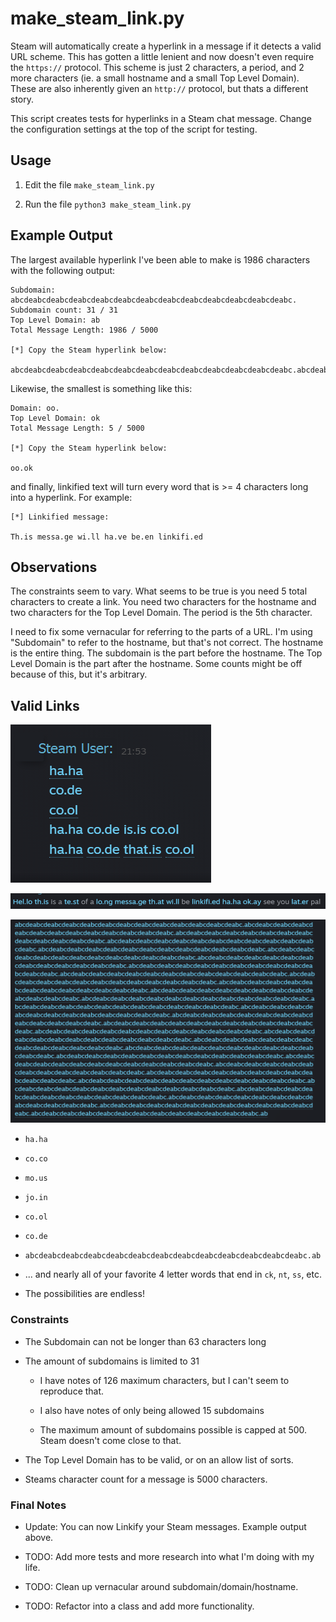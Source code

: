 # make_steam_link.py

Steam will automatically create a hyperlink in a message if it detects a valid URL scheme. This has gotten a little lenient and now doesn't even require the `https://` protocol. This scheme is just 2 characters, a period, and 2 more characters (ie. a small hostname and a small Top Level Domain). These are also inherently given an `http://` protocol, but thats a different story.

This script creates tests for hyperlinks in a Steam chat message. Change the configuration settings at the top of the script for testing.

## Usage

1. Edit the file `make_steam_link.py`

1. Run the file `python3 make_steam_link.py`

## Example Output
The largest available hyperlink I've been able to make is 1986 characters with the following output:

```shell
Subdomain: abcdeabcdeabcdeabcdeabcdeabcdeabcdeabcdeabcdeabcdeabcdeabcdeabc.
Subdomain count: 31 / 31
Top Level Domain: ab
Total Message Length: 1986 / 5000

[*] Copy the Steam hyperlink below:

abcdeabcdeabcdeabcdeabcdeabcdeabcdeabcdeabcdeabcdeabcdeabcdeabc.abcdeabcdeabcdeabcdeabcdeabcdeabcdeabcdeabcdeabcdeabcdeabcdeabc.abcdeabcdeabcdeabcdeabcdeabcdeabcdeabcdeabcdeabcdeabcdeabcdeabc.abcdeabcdeabcdeabcdeabcdeabcdeabcdeabcdeabcdeabcdeabcdeabcdeabc.abcdeabcdeabcdeabcdeabcdeabcdeabcdeabcdeabcdeabcdeabcdeabcdeabc.abcdeabcdeabcdeabcdeabcdeabcdeabcdeabcdeabcdeabcdeabcdeabcdeabc.abcdeabcdeabcdeabcdeabcdeabcdeabcdeabcdeabcdeabcdeabcdeabcdeabc.abcdeabcdeabcdeabcdeabcdeabcdeabcdeabcdeabcdeabcdeabcdeabcdeabc.abcdeabcdeabcdeabcdeabcdeabcdeabcdeabcdeabcdeabcdeabcdeabcdeabc.abcdeabcdeabcdeabcdeabcdeabcdeabcdeabcdeabcdeabcdeabcdeabcdeabc.abcdeabcdeabcdeabcdeabcdeabcdeabcdeabcdeabcdeabcdeabcdeabcdeabc.abcdeabcdeabcdeabcdeabcdeabcdeabcdeabcdeabcdeabcdeabcdeabcdeabc.abcdeabcdeabcdeabcdeabcdeabcdeabcdeabcdeabcdeabcdeabcdeabcdeabc.abcdeabcdeabcdeabcdeabcdeabcdeabcdeabcdeabcdeabcdeabcdeabcdeabc.abcdeabcdeabcdeabcdeabcdeabcdeabcdeabcdeabcdeabcdeabcdeabcdeabc.abcdeabcdeabcdeabcdeabcdeabcdeabcdeabcdeabcdeabcdeabcdeabcdeabc.abcdeabcdeabcdeabcdeabcdeabcdeabcdeabcdeabcdeabcdeabcdeabcdeabc.abcdeabcdeabcdeabcdeabcdeabcdeabcdeabcdeabcdeabcdeabcdeabcdeabc.abcdeabcdeabcdeabcdeabcdeabcdeabcdeabcdeabcdeabcdeabcdeabcdeabc.abcdeabcdeabcdeabcdeabcdeabcdeabcdeabcdeabcdeabcdeabcdeabcdeabc.abcdeabcdeabcdeabcdeabcdeabcdeabcdeabcdeabcdeabcdeabcdeabcdeabc.abcdeabcdeabcdeabcdeabcdeabcdeabcdeabcdeabcdeabcdeabcdeabcdeabc.abcdeabcdeabcdeabcdeabcdeabcdeabcdeabcdeabcdeabcdeabcdeabcdeabc.abcdeabcdeabcdeabcdeabcdeabcdeabcdeabcdeabcdeabcdeabcdeabcdeabc.abcdeabcdeabcdeabcdeabcdeabcdeabcdeabcdeabcdeabcdeabcdeabcdeabc.abcdeabcdeabcdeabcdeabcdeabcdeabcdeabcdeabcdeabcdeabcdeabcdeabc.abcdeabcdeabcdeabcdeabcdeabcdeabcdeabcdeabcdeabcdeabcdeabcdeabc.abcdeabcdeabcdeabcdeabcdeabcdeabcdeabcdeabcdeabcdeabcdeabcdeabc.abcdeabcdeabcdeabcdeabcdeabcdeabcdeabcdeabcdeabcdeabcdeabcdeabc.abcdeabcdeabcdeabcdeabcdeabcdeabcdeabcdeabcdeabcdeabcdeabcdeabc.abcdeabcdeabcdeabcdeabcdeabcdeabcdeabcdeabcdeabcdeabcdeabcdeabc.ab
```

Likewise, the smallest is something like this:

```shell
Domain: oo.
Top Level Domain: ok
Total Message Length: 5 / 5000

[*] Copy the Steam hyperlink below:

oo.ok
```

and finally, linkified text will turn every word that is >= 4 characters long into a hyperlink. For example:

```shell
[*] Linkified message:

Th.is messa.ge wi.ll ha.ve be.en linkifi.ed
```

## Observations

The constraints seem to vary. What seems to be true is you need 5 total characters to create a link. You need two characters for the hostname and two characters for the Top Level Domain. The period is the 5th character.

I need to fix some vernacular for referring to the parts of a URL. I'm using "Subdomain" to refer to the hostname, but that's not correct. The hostname is the entire thing. The subdomain is the part before the hostname. The Top Level Domain is the part after the hostname. Some counts might be off because of this, but it's arbitrary.

## Valid Links

![Hyperlinks](./static/example_links.png)

![Linkified](./static/linkified_message.png)

![Linkified](./static/big_link.png)

- `ha.ha`

- `co.co`

- `mo.us`

- `jo.in`

- `co.ol`

- `co.de`

- `abcdeabcdeabcdeabcdeabcdeabcdeabcdeabcdeabcdeabcdeabcdeabcdeabc.ab`

- ... and nearly all of your favorite 4 letter words that end in `ck`, `nt`, `ss`, etc.

- The possibilities are endless!

### Constraints

- The Subdomain can not be longer than 63 characters long

- The amount of subdomains is limited to 31

  - I have notes of 126 maximum characters, but I can't seem to reproduce that.

  - I also have notes of only being allowed 15 subdomains

  - The maximum amount of subdomains possible is capped at 500. Steam doesn't come close to that.

- The Top Level Domain has to be valid, or on an allow list of sorts.

- Steams character count for a message is 5000 characters.

### Final Notes

- Update: You can now Linkify your Steam messages. Example output above.

- TODO: Add more tests and more research into what I'm doing with my life.

- TODO: Clean up vernacular around subdomain/domain/hostname.

- TODO: Refactor into a class and add more functionality.